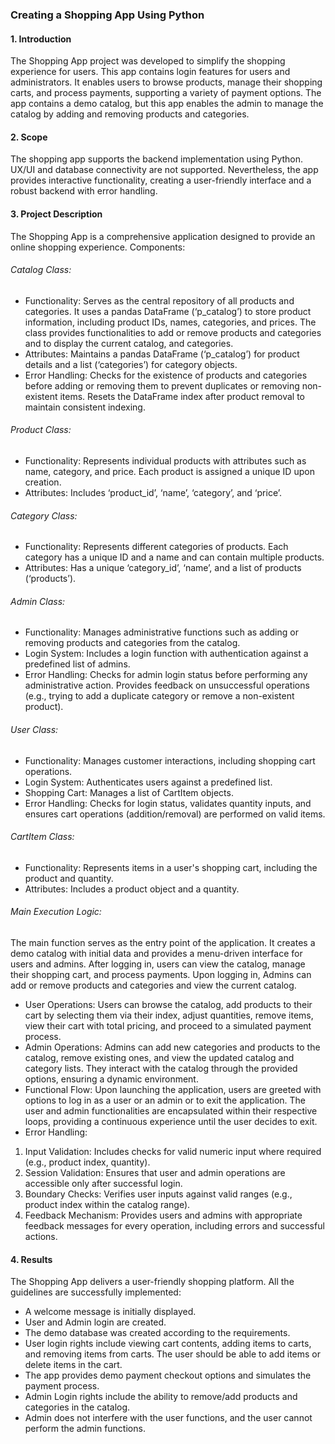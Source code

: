 ### Creating a Shopping App Using Python
#### 1.	Introduction
The Shopping App project was developed to simplify the shopping experience for users. This app contains login features for users and administrators. It enables users to browse products, manage their shopping carts, and process payments, supporting a variety of payment options. The app contains a demo catalog, but this app enables the admin to manage the catalog by adding and removing products and categories. 
#### 2.	Scope
The shopping app supports the backend implementation using Python. UX/UI and database connectivity are not supported. Nevertheless, the app provides interactive functionality, creating a user-friendly interface and a robust backend with error handling.
#### 3.	Project Description
The Shopping App is a comprehensive application designed to provide an online shopping experience. Components:
###### Catalog Class: 
- Functionality: Serves as the central repository of all products and categories. It uses a pandas DataFrame (‘p_catalog’) to store product information, including product IDs, names, categories, and prices. The class provides functionalities to add or remove products and categories and to display the current catalog, and categories.
- Attributes: Maintains a pandas DataFrame (‘p_catalog’) for product details and a list (‘categories’) for category objects.
- Error Handling: Checks for the existence of products and categories before adding or removing them to prevent duplicates or removing non-existent items. Resets the DataFrame index after product removal to maintain consistent indexing.
###### Product Class: 
- Functionality: Represents individual products with attributes such as name, category, and price. Each product is assigned a unique ID upon creation.
- Attributes: Includes ‘product_id’, ‘name’, ‘category’, and ‘price’.
###### Category Class: 
- Functionality: Represents different categories of products. Each category has a unique ID and a name and can contain multiple products.
- Attributes: Has a unique ‘category_id’, ‘name’, and a list of products (‘products’).
###### Admin Class: 
- Functionality: Manages administrative functions such as adding or removing products and categories from the catalog.
- Login System: Includes a login function with authentication against a predefined list of admins.
- Error Handling: Checks for admin login status before performing any administrative action. Provides feedback on unsuccessful operations (e.g., trying to add a duplicate category or remove a non-existent product).

###### User Class: 
- Functionality: Manages customer interactions, including shopping cart operations.
- Login System: Authenticates users against a predefined list.
- Shopping Cart: Manages a list of CartItem objects.
- Error Handling: Checks for login status, validates quantity inputs, and ensures cart operations (addition/removal) are performed on valid items.
###### CartItem Class: 
- Functionality: Represents items in a user's shopping cart, including the product and quantity.
- Attributes: Includes a product object and a quantity.
###### Main Execution Logic:
The main function serves as the entry point of the application. It creates a demo catalog with initial data and provides a menu-driven interface for users and admins. After logging in, users can view the catalog, manage their shopping cart, and process payments. Upon logging in, Admins can add or remove products and categories and view the current catalog.
- User Operations: Users can browse the catalog, add products to their cart by selecting them via their index, adjust quantities, remove items, view their cart with total pricing, and proceed to a simulated payment process.
- Admin Operations: Admins can add new categories and products to the catalog, remove existing ones, and view the updated catalog and category lists. They interact with the catalog through the provided options, ensuring a dynamic environment.
- Functional Flow: Upon launching the application, users are greeted with options to log in as a user or an admin or to exit the application. The user and admin functionalities are encapsulated within their respective loops, providing a continuous experience until the user decides to exit.
- Error Handling:
1. Input Validation: Includes checks for valid numeric input where required (e.g., product index, quantity).
2. Session Validation: Ensures that user and admin operations are accessible only after successful login.
3. Boundary Checks: Verifies user inputs against valid ranges (e.g., product index within the catalog range).
4. Feedback Mechanism: Provides users and admins with appropriate feedback messages for every operation, including errors and successful actions.
#### 4.	Results
The Shopping App delivers a user-friendly shopping platform. All the guidelines are successfully implemented:
- A welcome message is initially displayed.
- User and Admin login are created.
- The demo database was created according to the requirements.
- User login rights include viewing cart contents, adding items to carts, and removing items from carts. The user should be able to add items or delete items in the cart.
- The app provides demo payment checkout options and simulates the payment process.
- Admin Login rights include the ability to remove/add products and categories in the catalog.
- Admin does not interfere with the user functions, and the user cannot perform the admin functions.

